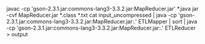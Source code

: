 javac -cp 'gson-2.3.1.jar:commons-lang3-3.3.2.jar:MapReducer.jar' *.java
jar -cvf MapReducer.jar *.class *.txt
cat input_uncompressed | java -cp 'gson-2.3.1.jar:commons-lang3-3.3.2.jar:MapReducer.jar:.' ETLMapper | sort | java -cp 'gson-2.3.1.jar:commons-lang3-3.3.2.jar:MapReducer.jar:.' ETLReducer > output
